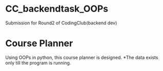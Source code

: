 # CC_backendtask_OOPs
Submission for Round2 of CodingClub(backend dev)

# Course Planner
Using OOPs in python, this course planner is designed.
*The data exists only till the program is running.
